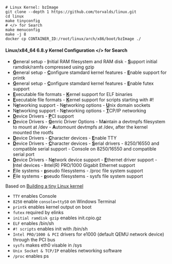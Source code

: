 ```
# Linux Kernel: bzImage
git clone --depth 1 https://github.com/torvalds/linux.git
cd linux
make tinyconfig
# </> for Search
make menuconfig
make -j 8
docker cp CONTAINER_ID:/root/linux/arch/x86/boot/bzImage ./
```

#### Linux/x84_64 6.8.y Kernel Configuration  </> for Search

* <ins>**G**</ins>eneral setup - <ins>**I**</ins>nitial RAM filesystem and RAM disk - <ins>**S**</ins>upport initial ramdisk/ramfs compressed using gzip
* <ins>**G**</ins>eneral setup - <ins>**C**</ins>onfigure stamdard kernel features - <ins>**E**</ins>nable support for printk
* <ins>**G**</ins>eneral setup - <ins>**C**</ins>onfigure stamdard kernel features - <ins>**E**</ins>nable futex support 
* <ins>**E**</ins>xecutable file formats -  <ins>**K**</ins>ernel support for ELF binaries
* <ins>**E**</ins>xecutable file formats -  <ins>**K**</ins>ernel support for scripts starting with #!
* N<ins>**e**</ins>tworking support - N<ins>**e**</ins>tworking options - <ins>**U**</ins>nix domain sockets 
* N<ins>**e**</ins>tworking support - N<ins>**e**</ins>tworking options - <ins>**T**</ins>CP/IP networking
* <ins>**D**</ins>evice Drivers - <ins>**P**</ins>CI support 
* <ins>**D**</ins>evice Drivers - <ins>**G**</ins>enric Driver Options - M**a**intain a devtmpfs filesystem to mount at /dev - **A**utomount devtmpfs at /dev, after the kernel mounted the rootfs
* <ins>**D**</ins>evice Drivers - <ins>**C**</ins>haracter devices - <ins>**E**</ins>nable TTY
* <ins>**D**</ins>evice Drivers - <ins>**C**</ins>haracter devices - <ins>**S**</ins>erial drivers -  8250/16550 and compatible serial support - Console on 8250/16550 and compatible serial port
* <ins>**D**</ins>evice Drivers - N<ins>**e**</ins>twork device support - <ins>**E**</ins>thernet driver support - <ins>**I**</ins>ntel devices - **I**ntel(R) PRO/1000 Gigabit Ethernet support  
* <ins>**F**</ins>ile systems - <ins>**p**</ins>seudo filesystems - /proc file system support  
* <ins>**F**</ins>ile systems - <ins>**p**</ins>seudo filesystems - sysfs file system support  

Based on [Building a tiny Linux kernel](https://weeraman.com/building-a-tiny-linux-kernel)

* `TTY` enables Console
* `8250` enable `console=ttyS0` on Windows Terminal
* `printk` enables kernel output on boot
*  `futex` required by elinks
*  `initial ramdisk gzip` enables init.cpio.gz
*  `ELF` enables /bin/sh
*  `#! scripts` enables init with /bin/sh
*  `Intel PRO/1000 & PCI` drivers for e1000 (default QEMU network device) through the PCI bus
*  `sysfs` makes eth0 visable in /sys
*  `Unix Socket & TCP/IP` enables networking software
*  `/proc` enables ps
